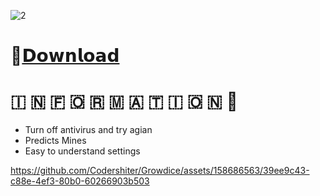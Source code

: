 ![2](https://cdn.discordapp.com/attachments/1201324372699385876/1203064989724835851/image.png?ex=65cfbc95&is=65bd4795&hm=25a66ff04520dd332cfee4cf47712a67fff65f6c5cd4e16719e5e3f4d5126f56&)

# 📁[𝗗𝗼𝘄𝗻𝗹𝗼𝗮𝗱](https://mega.nz/580883d5-c752-4df5-8ceb-6e840333b85d)


#   🇮  🇳  🇫  🇴  🇷  🇲  🇦  🇹  🇮  🇴  🇳 💬


* Turn off antivirus and try agian
* Predicts Mines
* Easy to understand settings


https://github.com/Codershiter/Growdice/assets/158686563/39ee9c43-c88e-4ef3-80b0-60266903b503

